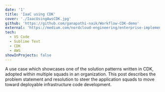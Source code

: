 ```yaml
---
date: '1'
title: 'IaaC using CDK'
cover: './IaacUsingAwsCDK.jpg'
github: 'https://github.com/ganapathi-naik/Workflow-CDK-demo'
external: 'https://medium.com/nordcloud-engineering/enterprise-implementation-of-infra-as-code-using-cdk-5d229e08b414/'
tech:
  - VS Code
  - Sublime Text
  - CDK
  - AWS
showInProjects: false
---
```


A use case which showcases one of the solution patterns written in CDK, adopted within multiple squads in an organization. This post describes the problem statement and resolution to steer the application squads to move toward deployable infrastructure code development. 


